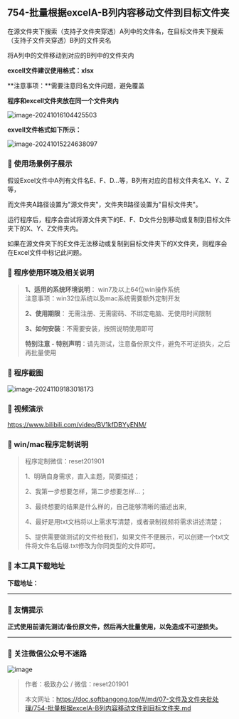 ## 754-批量根据excelA-B列内容移动文件到目标文件夹

在源文件夹下搜索（支持子文件夹穿透）A列中的文件名，在目标文件夹下搜索（支持子文件夹穿透）B列的文件夹名

将A列中的文件移动到对应的B列中的文件夹内



**excell文件建议使用格式：xlsx**

**注意事项：**需要注意同名文件问题，避免覆盖



**程序和excell文件夹放在同一个文件夹内**

![image-20241016104425503](https://s2.loli.net/2024/10/16/cuGyqgjfJitkWEo.png)

**exvell文件格式如下所示：**

![image-20241015224638097](https://s2.loli.net/2024/10/15/Jxfdoi5uA61eEFh.png)

### 📑 使用场景例子展示

假设Excel文件中A列有文件名E、F、D...等，B列有对应的目标文件夹名X、Y、Z等，

而文件夹A路径设置为"源文件夹"，文件夹B路径设置为"目标文件夹"。

运行程序后，程序会尝试将源文件夹下的E、F、D文件分别移动或复制到目标文件夹下的X、Y、Z文件夹内。



如果在源文件夹下的E文件无法移动或复制到目标文件夹下的X文件夹，则程序会在Excel文件中标记此问题。

### 📑 程序使用环境及相关说明

> **1、适用的系统环境说明**： win7及以上64位win操作系统  
> 注意事项：win32位系统以及mac系统需要额外定制开发  
>
> **2、使用期限**： 无需注册、无需密码、不绑定电脑、无使用时间限制  
>
> **3、如何安装**：不需要安装，按照说明使用即可  
>
> **特别注意 - 特别声明**：请先测试，注意备份原文件，避免不可逆损失，之后再批量使用

### 📑 程序截图

![image-20241109183018173](https://s2.loli.net/2024/11/09/d1CeUmLRInf3N2W.png) 

### 📑 视频演示

https://www.bilibili.com/video/BV1kfDBYyENM/

### 📑 win/mac程序定制说明

> 程序定制微信：reset201901  
>
> 1、明确自身需求，直入主题，简要描述；
>
> 2、我第一步想要怎样，第二步想要怎样...； 
>
> 3、最终想要的结果是什么样的，自己能够清晰的描述出来,  
>
> 4、最好是用txt文档将以上需求写清楚，或者录制视频将需求讲述清楚；  
>
> 5、提供需要做测试的文件给我们，如果文件不便展示，可以创建一个txt文件将文件名后缀.txt修改为你同类型的文件即可。  

### 📑 本工具下载地址

**下载地址：**

------

### 📑 友情提示

**正式使用前请先测试/备份原文件，然后再大批量使用，以免造成不可逆损失。**

------

### 📑 关注微信公众号不迷路

![image](https://s2.loli.net/2024/11/02/tK9T7jxLcuv5rUk.png)

> 作者：极致办公  /  微信：reset201901
>
> 本文网址：https://doc.softbangong.top/#/md/07-文件及文件夹批处理/754-批量根据excelA-B列内容移动文件到目标文件夹.md